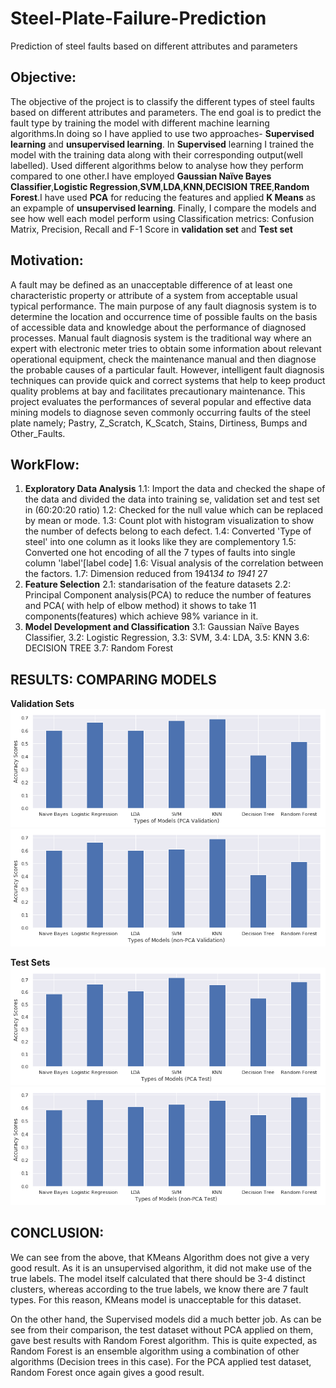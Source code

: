 # Steel-Plate-Failure-Prediction
Prediction of steel faults based on different attributes and parameters

## Objective:
The objective of the project is to classify the different types of steel faults based on different attributes and parameters. The end goal is to predict the fault type by training the model with different machine learning algorithms.In doing so I have applied to use two approaches- **Supervised learning** and **unsupervised learning**.
In **Supervised** learning I trained the model with the training data along with their corresponding output(well labelled).
Used different algorithms below to analyse how they perform compared to one other.I have employed **Gaussian Naïve Bayes Classifier**,**Logistic Regression**,**SVM**,**LDA**,**KNN**,**DECISION TREE**,**Random Forest**.I have used **PCA** for reducing the features and applied **K Means** as an expample of **unsupervised learning**.
Finally, I  compare the models and see how well each model perform using Classification metrics: Confusion Matrix, Precision, Recall and F-1 Score in **validation set** and **Test set**

## Motivation:
A fault may be defined as an unacceptable difference of at least one characteristic property or attribute of a system from acceptable usual typical performance. The main purpose of any fault diagnosis system is to determine the location and occurrence time of possible faults on the basis of accessible data and knowledge about the performance of diagnosed processes. Manual fault diagnosis system is the traditional way where an expert with electronic meter tries to obtain some information about relevant operational equipment, check the maintenance manual and then diagnose the probable causes of a particular fault. However, intelligent fault diagnosis techniques can provide quick and correct systems that help to keep product quality problems at bay and facilitates precautionary maintenance.
This project evaluates the performances of several popular and effective data mining models to diagnose seven commonly occurring faults of the steel plate namely; Pastry, Z_Scratch, K_Scatch, Stains, Dirtiness, Bumps and Other_Faults.

## WorkFlow:
1. **Exploratory Data Analysis**
    1.1: Import the data and checked the shape of the data and divided the data into training se, validation set and test set in (60:20:20 ratio)
    1.2: Checked for the null value which can be replaced by mean or mode.
    1.3: Count plot with histogram visualization to show the number of defects belong to each defect.
    1.4: Converted 'Type of steel' into one column as it looks like they are complementory
    1.5: Converted one hot encoding of all the 7 types of faults into single column 'label'[label code]
    1.6: Visual analysis of the correlation between the factors.
    1.7: Dimension reduced from 1941*34 to 1941* 27 
 2. **Feature Selection**
    2.1: standarisation of the feature datasets
    2.2: Principal Component analysis(PCA) to reduce the number of features and PCA( with help of elbow method) it shows to take 11 components(features) which achieve 98% variance in it.
 3. **Model Development and Classification**
    3.1: Gaussian Naïve Bayes Classifier,
    3.2: Logistic Regression,
    3.3: SVM,
    3.4: LDA,
    3.5: KNN
    3.6: DECISION TREE
    3.7: Random Forest
    
## RESULTS: COMPARING MODELS
**Validation Sets**
![](Images/pca_validation.png)
![](Images/non_pac_validation.png)

**Test Sets**
![](Images/pca_test.png)
![](Images/non_pca_test.png)

## CONCLUSION:
We can see from the above, that KMeans Algorithm does not give a very good result. As it
is an unsupervised algorithm, it did not make use of the true labels. The model itself
calculated that there should be 3-4 distinct clusters, whereas according to the true labels, we
know there are 7 fault types. For this reason, KMeans model is unacceptable for this
dataset.

On the other hand, the Supervised models did a much better job. As can be see from their
comparison, the test dataset without PCA applied on them, gave best results with Random
Forest algorithm. This is quite expected, as Random Forest is an ensemble algorithm using
a combination of other algorithms (Decision trees in this case).
For the PCA applied test dataset, Random Forest once again gives a good result.





